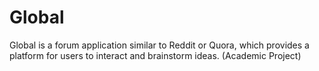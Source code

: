 # Global
Global is a forum application similar to Reddit or Quora, which provides a platform for users to interact and brainstorm ideas. (Academic Project)
